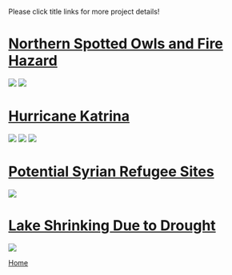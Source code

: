 Please click title links for more project details!
<br>
# [Northern Spotted Owls and Fire Hazard](STOCfire.md)

<img src="https://github.com/user-attachments/assets/2b0da80f-e3c2-4433-8e05-642dc2e82004">
<img src="https://github.com/user-attachments/assets/aab38581-7b06-47b3-a5e6-04a1f2d9dd0e">


# [Hurricane Katrina](hurricanekatrina.md)
<img src="https://github.com/user-attachments/assets/19a912a3-0f71-49ba-991b-00daeb1caf41">
<img src="https://github.com/user-attachments/assets/55fca99c-28d9-43ed-b036-3212dde45007">
<img src= "https://github.com/user-attachments/assets/6be88fcb-d681-43c0-9385-a72508ab0f65">


# [Potential Syrian Refugee Sites](refugee.md)
<img src= "https://github.com/user-attachments/assets/5a73d66e-df4d-4b74-89d6-c62a4b2c503c">

# [Lake Shrinking Due to Drought](lakeshrinkage.md)
<img src= "https://github.com/user-attachments/assets/587b047a-de80-40b3-8cbf-4375c509027f">



[Home](README.md)

